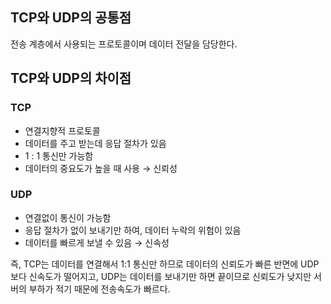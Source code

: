 ## TCP와 UDP의 공통점

전송 계층에서 사용되는 프로토콜이며 데이터 전달을 담당한다.

## TCP와 UDP의 차이점

### TCP

- 연결지향적 프로토콜
- 데이터를 주고 받는데 응답 절차가 있음
- 1 : 1 통신만 가능함
- 데이터의 중요도가 높을 때 사용 → 신뢰성

### UDP

- 연결없이 통신이 가능함
- 응답 절차가 없이 보내기만 하여, 데이터 누락의 위험이 있음
- 데이터를 빠르게 보낼 수 있음 → 신속성

즉,  TCP는 데이터를 연결해서 1:1 통신만 하므로 데이터의 신뢰도가 빠른 반면에 UDP보다 신속도가 떨어지고, UDP는 데이터를 보내기만 하면 끝이므로 신뢰도가 낮지만 서버의 부하가 적기 때문에 전송속도가 빠르다.